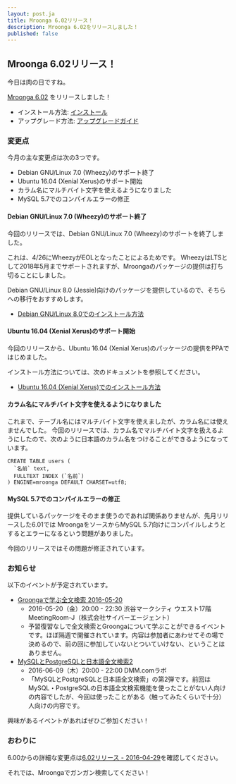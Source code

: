 ```yaml
---
layout: post.ja
title: Mroonga 6.02リリース！
description: Mroonga 6.02をリリースしました！
published: false
---
```


## Mroonga 6.02リリース！

今日は肉の日ですね。

[Mroonga 6.02](/ja/docs/news.html#release-6.02) をリリースしました！

  * インストール方法: [インストール](/ja/docs/install.html)
  * アップグレード方法: [アップグレードガイド](/ja/docs/upgrade.html)

### 変更点

今月の主な変更点は次の3つです。

* Debian GNU/Linux 7.0 (Wheezy)のサポート終了
* Ubuntu 16.04 (Xenial Xerus)のサポート開始
* カラム名にマルチバイト文字を使えるようになりました
* MySQL 5.7でのコンパイルエラーの修正

#### Debian GNU/Linux 7.0 (Wheezy)のサポート終了

今回のリリースでは、Debian GNU/Linux 7.0 (Wheezy)のサポートを終了しました。

これは、4/26にWheezyがEOLとなったことによるためです。
WheezyはLTSとして2018年5月までサポートされますが、Mroongaのパッケージの提供は打ち切ることにしました。

Debian GNU/Linux 8.0 (Jessie)向けのパッケージを提供しているので、そちらへの移行をおすすめします。

* [Debian GNU/Linux 8.0でのインストール方法](http://mroonga.org/ja/docs/install/debian.html#jessie)

#### Ubuntu 16.04 (Xenial Xerus)のサポート開始

今回のリリースから、Ubuntu 16.04 (Xenial Xerus)のパッケージの提供をPPAではじめました。

インストール方法については、次のドキュメントを参照してください。

* [Ubuntu 16.04 (Xenial Xerus)でのインストール方法](http://mroonga.org/ja/docs/install/ubuntu.html)

#### カラム名にマルチバイト文字を使えるようになりました

これまで、テーブル名にはマルチバイト文字を使えましたが、カラム名には使えませんでした。
今回のリリースでは、カラム名でマルチバイト文字を扱えるようにしたので、次のように日本語のカラム名をつけることができるようになっています。

    CREATE TABLE users (
      `名前` text,
      FULLTEXT INDEX (`名前`)
    ) ENGINE=mroonga DEFAULT CHARSET=utf8;

#### MySQL 5.7でのコンパイルエラーの修正

提供しているパッケージをそのまま使うのであれば関係ありませんが、先月リリースした6.01では
MroongaをソースからMySQL 5.7向けにコンパイルしようとするとエラーになるという問題がありました。

今回のリリースではその問題が修正されています。

### お知らせ

以下のイベントが予定されています。

  * [Groongaで学ぶ全文検索 2016-05-20](https://groonga.doorkeeper.jp/events/43780)
    * 2016-05-20（金）20:00 - 22:30 渋谷マークシティ ウエスト17階 MeetingRoom-J（株式会社サイバーエージェント）
    * 予習復習なしで全文検索とGroongaについて学ぶことができるイベントです。ほぼ隔週で開催されています。内容は参加者にあわせてその場で決めるので、前の回に参加していないとついていけない、ということはありません。
  * [MySQLとPostgreSQLと日本語全文検索2](https://groonga.doorkeeper.jp/events/41770)
    * 2016-06-09（木）20:00 - 22:00 DMM.comラボ
    * 「MySQLとPostgreSQLと日本語全文検索」の第2弾です。前回はMySQL・PostgreSQLの日本語全文検索機能を使ったことがない人向けの内容でしたが、今回は使ったことがある（触ってみたくらいで十分）人向けの内容です。

興味があるイベントがあればぜひご参加ください！

### おわりに

6.00からの詳細な変更点は[6.02リリース - 2016-04-29](/ja/docs/news.html#release-6.02)を確認してください。

それでは、Mroongaでガンガン検索してください！
